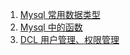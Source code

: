 1. [Mysql 常用数据类型][mysql01]
1. [Mysql 中的函数][mysql02]
1. [DCL 用户管理、权限管理][mysql03]









[mysql01]: https://fgq233.github.io/md/mysql/mysql01
[mysql02]: https://fgq233.github.io/md/mysql/mysql02
[mysql03]: https://fgq233.github.io/md/mysql/mysql03
[mysql04]: https://fgq233.github.io/md/mysql/mysql04
